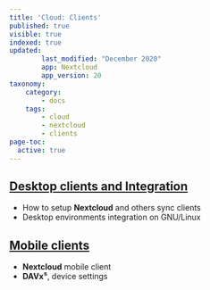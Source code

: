```yaml
---
title: 'Cloud: Clients'
published: true
visible: true
indexed: true
updated:
        last_modified: "December 2020"
        app: Nextcloud
        app_version: 20
taxonomy:
    category:
        - docs
    tags:
        - cloud
        - nextcloud
        - clients
page-toc:
  active: true
---
```


## [Desktop clients and Integration](desktop)
- How to setup **Nextcloud** and others sync clients
- Desktop environments integration on GNU/Linux

## [Mobile clients](mobile)
- **Nextcloud** mobile client
- **DAVx⁵**, device settings
